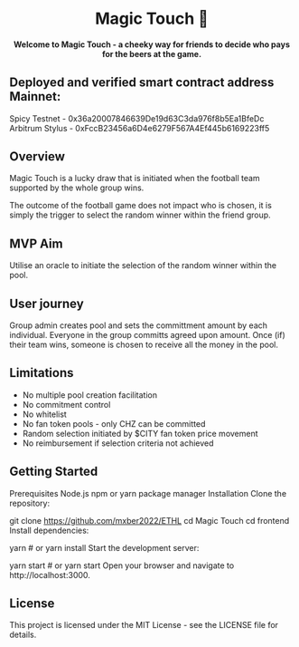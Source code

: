 <h1 align="center">
  <br>
  Magic Touch 🔮
  <br>
</h1>

<h4 align="center">Welcome to Magic Touch - a cheeky way for friends to decide who pays for the beers at the game.</h4>

## Deployed and verified smart contract address Mainnet:

Spicy Testnet - 0x36a20007846639De19d63C3da976f8b5Ea1BfeDc
Arbitrum Stylus - 0xFccB23456a6D4e6279F567A4Ef445b6169223ff5

## Overview
Magic Touch is a lucky draw that is initiated when the football team supported by the whole group wins. 

The outcome of the football game does not impact who is chosen, it is simply the trigger to select the random winner within the friend group.

## MVP Aim
Utilise an oracle to initiate the selection of the random winner within the pool.

## User journey
Group admin creates pool and sets the committment amount by each individual. 
Everyone in the group committs agreed upon amount.
Once (if) their team wins, someone is chosen to receive all the money in the pool.

## Limitations
* No multiple pool creation facilitation
* No commitment control 
* No whitelist
* No fan token pools - only CHZ can be committed 
* Random selection initiated by $CITY fan token price movement
* No reimbursement if selection criteria not achieved


## Getting Started
Prerequisites
Node.js
npm or yarn package manager
Installation
Clone the repository:

git clone https://github.com/mxber2022/ETHL
cd Magic Touch
cd frontend
Install dependencies:

yarn   # or yarn install
Start the development server:

yarn start   # or yarn start
Open your browser and navigate to http://localhost:3000.

## License
This project is licensed under the MIT License - see the LICENSE file for details.



